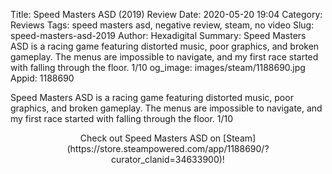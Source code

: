 Title: Speed Masters ASD (2019) Review
Date: 2020-05-20 19:04
Category: Reviews
Tags: speed masters asd, negative review, steam, no video
Slug: speed-masters-asd-2019
Author: Hexadigital
Summary: Speed Masters ASD is a racing game featuring distorted music, poor graphics, and broken gameplay. The menus are impossible to navigate, and my first race started with falling through the floor. 1/10
og_image: images/steam/1188690.jpg
Appid: 1188690

Speed Masters ASD is a racing game featuring distorted music, poor graphics, and broken gameplay. The menus are impossible to navigate, and my first race started with falling through the floor. 1/10

<center>Check out Speed Masters ASD on [Steam](https://store.steampowered.com/app/1188690/?curator_clanid=34633900)!</center>
